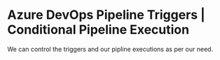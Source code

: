 # Azure DevOps Pipeline Triggers | Conditional Pipeline Execution
We can control the triggers and our pipline executions as per our need.